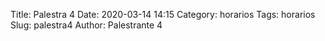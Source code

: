 Title: Palestra 4
Date: 2020-03-14 14:15
Category: horarios
Tags: horarios
Slug: palestra4
Author: Palestrante 4